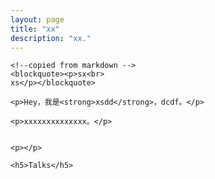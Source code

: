 ```yaml
---
layout: page
title: "xx"
description: "xx."
---
```


<!-- Language Selector -->
<!-- <select class="sel-lang" onchange= "onLanChange(this.options[this.options.selectedIndex].value)">
    <option value="0" selected> 中文 Chinese </option>
    <option value="1"> 英文 English </option>
</select> -->

<!-- Chinese Version -->
<div class="zh post-container">

    <!--copied from markdown -->
    <blockquote><p>sx<br>
    xs</p></blockquote>

    <p>Hey，我是<strong>xsdd</strong>，dcdf。</p>

    <p>xxxxxxxxxxxxxx。</p>

  
    <p></p>
    
    <h5>Talks</h5>
